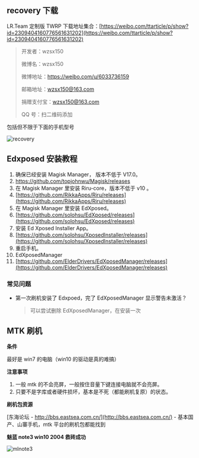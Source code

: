## recovery 下载

LR.Team 定制版 TWRP 下载地址集合：[https://weibo.com/ttarticle/p/show?id=2309404160776561631202](https://weibo.com/ttarticle/p/show?id=2309404160776561631202)

> 开发者：wzsx150
>
> 微博名：wzsx150
>
> 微博地址：https://weibo.com/u/6033736159
>
> 邮箱地址：wzsx150@163.com
>
> 捐赠支付宝：wzsx150@163.com
>
> QQ 号：扫二维码添加

包括但不限于下面的手机型号

![recovery](https://static.yoouu.cn/imgs/doc/interest/recovery.png)

## Edxposed 安装教程

1. 确保已经安装 Magisk Manager， 版本不低于 V17.0。
2. [https://github.com/topjohnwu/Magisk/releases ](https://github.com/topjohnwu/Magisk/releases)
3. 在 Magisk Manager 里安装 Riru-core，版本不低于 v10 。
4. [https://github.com/RikkaApps/Riru/releases](https://github.com/RikkaApps/Riru/releases)
5. 在 Magisk Manager 里安装 EdXposed。
6. [https://github.com/solohsu/EdXposed/releases](https://github.com/solohsu/EdXposed/releases)
7. 安装 Ed Xposed Installer App。
8. [https://github.com/solohsu/XposedInstaller/releases](https://github.com/solohsu/XposedInstaller/releases)
9. 重启手机。
10. EdXposedManager
11. [https://github.com/ElderDrivers/EdXposedManager/releases](https://github.com/ElderDrivers/EdXposedManager/releases)

### 常见问题

- 第一次刷机安装了 Edxpoed，完了 EdXposedManager 显示警告未激活？

  > 可以尝试删除 EdXposedManager，在安装一次

## MTK 刷机

**条件**

最好是 win7 的电脑（win10 的驱动是真的难搞）

**注意事项**

1. 一般 mtk 的不会亮屏，一般按住音量下键连接电脑就不会亮屏。
2. 只要不是字库或者硬件损坏，基本是不死（都能刷机复原）的状态。

**刷机包资源**

[东海论坛 - http://bbs.eastsea.com.cn/](http://bbs.eastsea.com.cn/) - 基本国产、山寨手机，mtk 平台的刷机包都能找到

**魅蓝 note3 win10 2004 救砖成功**

![mlnote3](https://static.yoouu.cn/imgs/doc/interest/mtk.png)

